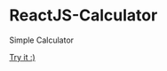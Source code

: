 # ReactJS-Calculator

Simple Calculator

[Try it :)](https://andrejts.github.io/ReactJS-Calculator/)
